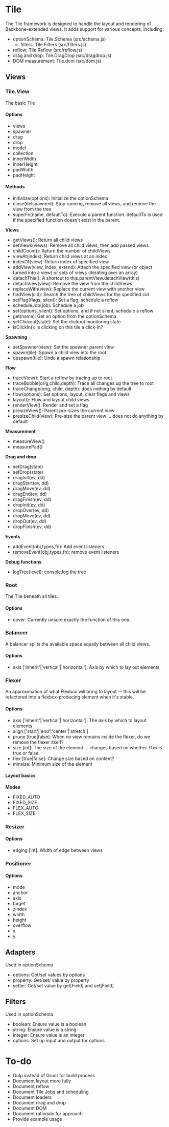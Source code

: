 # Tile

The Tile framework is designed to handle the layout and rendering of Backbone-extended views. It adds support for
various concepts, including:

* optionSchema: Tile.Schema (src/schema.js)
    * filters: Tile.Filters (src/filters.js)
* reflow: Tile.Reflow (src/reflow.js)
* drag and drop: Tile.DragDrop (src/dragdrop.js)
* DOM measurement: Tile.dom (src/dom.js)

## Views

### Tile.View

The basic Tile

#### Options

* views
* spawner
* drag
* drop
* model
* collection
* innerWidth
* innerHeight
* padWidth
* padHeight

#### Methods

* initialize(options): Initialize the optionSchema
* close(delspawned): Stop running, remove all views, and remove the view from the tree
* superFn(name, defaultTo): Execute a parent function. defaultTo is used if the specified function doesn't exist in the parent.

**Views**

* getViews(): Return all child views
* setViews(views): Remove all child views, then add passed views
* childCount(): Return the number of childViews
* viewAt(index): Return child views at an index
* indexOf(view): Return index of specified view
* addView(view, index, extend): Attach the specified view (or object turned into a view) or sets of views (iterating over an array)
* detachThis(): A shortcut to this.parentView.detachView(this)
* detachView(view): Remove the view from the childViews
* replaceWith(view): Replace the current view with another view
* findView(cid): Search the tree of childViews for the specified cid
* setFlag(flags, silent): Set a flag, schedule a reflow
* scheduleJob(job): Schedule a job
* set(options, silent): Set options, and if not silent, schedule a reflow
* get(name): Get an option from the optionSchema
* setClickout(state): Set the clickout monitoring state
* isClickIn(): Is clicking on this tile a click-in?

**Spawning**

* setSpawner(view): Set the spawner parent view
* spawn(tile): Spawn a child view into the root
* despawn(tile): Undo a spawn relationship

**Flow**

* traceView(): Start a reflow by tracing up to root
* traceBubble(orig,child,depth): Trace all changes up the tree to root
* traceChange(orig, child, depth): does nothing by default
* flow(options): Set options, layout, clear flags and views
* layout(): Flow and layout child views
* renderView(): Render and set a flag
* presizeView(): Parent pre-sizes the current view
* presizeChild(view): Pre-size the parent view ... does not do anything by default

**Measurement**

* measureView()
* measurePad()

**Drag and drop**

* setDrag(state)
* setDrop(state)
* dragInit(ev, dd)
* dragStart(ev, dd)
* dragMove(ev, dd)
* dragEnd(ev, dd)
* dragFinish(ev, dd)
* dropInit(ev, dd)
* dropOver(ev, dd)
* dropMove(ev, dd)
* dropOut(ev, dd)
* dropFinish(ev, dd)

**Events**

* addEvent(obj,types,fn): Add event listeners
* removeEvent(obj,types,fn): remove event listeners

**Debug functions**

* logTree(level): console.log the tree

### Root

The Tile beneath all tiles.

#### Options

* cover: Currently unsure exactly the function of this one.

### Balancer

A balancer splits the available space equally between all child views.

#### Options

* axis ['inherit'|'vertical'|'horizontal']: Axis by which to lay out elements

### Flexer

An approximation of what Flexbox will bring to layout -- this will be refactored into a flexbox-producing element
when it's stable.

#### Options

* axis ['inherit'|'vertical'|'horizontal']: The axis by which to layout elements
* align ['start'|'end'|'center'|'stretch']
* prune [true|false]: When no view remains inside the flexer, do we remove the flexer itself?
* size [int]: The size of the element ... changes based on whether `flex` is true or false.
* flex [true|false]: Change size based on content?
* minsize: Minimum size of the element

#### Layout basics

**Modes**

* FIXED_AUTO
* FIXED_SIZE
* FLEX_AUTO
* FLEX_SIZE

### Resizer

#### Options

* edging [int]: Width of edge between views

### Positioner

#### Options

* mode
* anchor
* axis
* target
* zindex
* width
* height
* overflow
* x
* y


## Adapters

Used in optionSchema

* options: Get/set values by options
* property: Get/set/ value by property
* setter: Get/set value by get[Field] and set[Field]

## Filters

Used in optionSchema

* boolean: Ensure value is a boolean
* string: Ensure value is a string
* integer: Ensure value is an integer
* options: Set up input and output for options


# To-do

* Gulp instead of Grunt for build process
* Document layout more fully
* Document reflow
* Document Tile Jobs and scheduling
* Document loaders
* Document drag and drop
* Document DOM
* Document rationale for approach
* Provide example usage